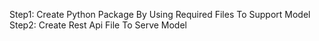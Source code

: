 Step1:
    Create Python Package By Using Required Files To Support Model
Step2:
    Create Rest Api File To Serve Model
